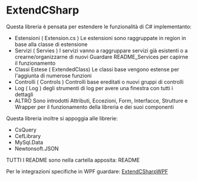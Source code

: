 ﻿# ExtendCSharp
Questa libreria è pensata per estendere le funzionalità di C# implementanto:
- Estensioni ( Extension.cs )
	Le estensioni sono raggruppate in region in base alla classe di estensione
- Servizi ( Servies )
	I servizi vanno a raggruppare servizi già esistenti o a crearne/organizzarne di nuovi 
	Guardare README_Services per capirne il funzionamento
- Classi Estese ( ExtendedClass)
	Le classi base vengono estense per l'aggiunta di numerose funzioni
- Controlli ( Controls )
	Controlli base ereditati o nuovi gruppi di controlli
- Log ( Log )
	degli strumenti di log per avere una finestra con tutti i dettagli
- ALTRO
	Sono introdotti Attributi, Eccezioni, Form, Interfacce, Strutture e Wrapper per il 
	funzionamento della libreria e dei suoi componenti

Questa libreria inoltre si appoggia alle librerie:
- CsQuery
- CefLibrary
- MySql.Data
- Newtonsoft.JSON


TUTTI I README sono nella cartella apposita: README


Per le integrazioni specifiche in WPF guardare: [ExtendCSharpWPF](https://github.com/Rarder44/ExtendCSharpWPF)

